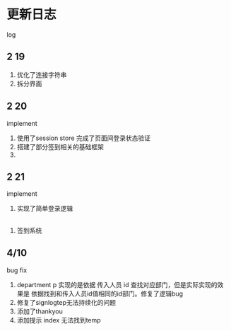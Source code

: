 # 更新日志
log
## 2 19
1. 优化了连接字符串
2. 拆分界面

## 2 20
implement
1. 使用了session store 完成了页面间登录状态验证
2. 搭建了部分签到相关的基础框架
3. 

## 2 21
implement
1. 实现了简单登录逻辑

##
1. 签到系统


## 4/10
bug fix
1. department p 实现的是依据 传入人员 id 查找对应部门，但是实际实现的效果是 依据找到和传入人员id值相同的id部门。修复了逻辑bug
2. 修复了signlogtep无法持续化的问题
3. 添加了thankyou
4. 添加提示 index 无法找到temp
